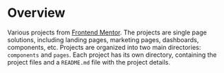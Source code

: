 # Overview

Various projects from [Frontend Mentor](https://www.frontendmentor.io). The projects are single page
solutions, including landing pages, marketing pages, dashboards, components, etc. Projects are
organized into two main directories: `components` and `pages`. Each project has its own directory,
containing the project files and a `README.md` file with the project details.
